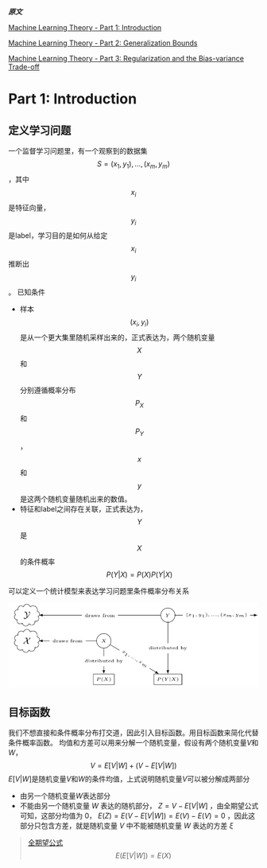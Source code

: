 <head>
    <script src="https://cdn.mathjax.org/mathjax/latest/MathJax.js?config=TeX-AMS-MML_HTMLorMML" type="text/javascript"></script>
    <script type="text/x-mathjax-config">
            MathJax.Hub.Config({
                    tex2jax: {
                    skipTags: ['script', 'noscript', 'style', 'textarea', 'pre'],
                    inlineMath: [['$','$']]
                    }
                });
    </script>
</head>



***原文***

[Machine Learning Theory - Part 1: Introduction](https://mostafa-samir.github.io/ml-theory-pt1/)

[Machine Learning Theory - Part 2: Generalization Bounds](https://mostafa-samir.github.io/ml-theory-pt2/)

[Machine Learning Theory - Part 3: Regularization and the Bias-variance Trade-off](https://mostafa-samir.github.io/ml-theory-pt3/)






# Part 1: Introduction

## 定义学习问题
一个监督学习问题里，有一个观察到的数据集$$S={(x_1,y_1), ..., (x_m,y_m)}$$，其中$$x_i$$是特征向量，$$y_i$$是label，学习目的是如何从给定$$x_i$$推断出$$y_i$$。
已知条件

- 样本$$(x_i, y_i)$$是从一个更大集里随机采样出来的，正式表达为，两个随机变量$$X$$和$$Y$$分别遵循概率分布$$P_X$$和$$P_Y$$，$$x$$和$$y$$是这两个随机变量随机出来的数值。
- 特征和label之间存在关联，正式表达为，$$Y$$是$$X$$的条件概率$$P(Y|X)=P(X)P(Y|X)$$

可以定义一个统计模型来表达学习问题里条件概率分布关系

![](/assets/machine-learning-theory/stat_model.png)

## 目标函数
我们不想直接和条件概率分布打交道，因此引入目标函数。用目标函数来简化代替条件概率函数。
均值和方差可以用来分解一个随机变量，假设有两个随机变量$V$和$W$，
$$
V=E[V\vert W]+(V−E[V\vert W])
$$
$E[V|W]$是随机变量$V$和$W$的条件均值，上式说明随机变量$V$可以被分解成两部分
- 由另一个随机变量$W$表达部分
- 不能由另一个随机变量 $W$ 表达的随机部分， $Z=V−E[V\vert W]$ ，由全期望公式可知，这部分均值为 $0$， $E(Z)=E(V−E[V\vert W])=E(V)−E(V)=0$ ，因此这部分只包含方差，就是随机变量 $V$ 中不能被随机变量 $W$ 表达的方差 $\xi$

>[全期望公式](https://zh.wikipedia.org/wiki/%E5%85%A8%E6%9C%9F%E6%9C%9B%E5%85%AC%E5%BC%8F)
>$$
>E(E[V\vert W])=E(X)
>$$




























